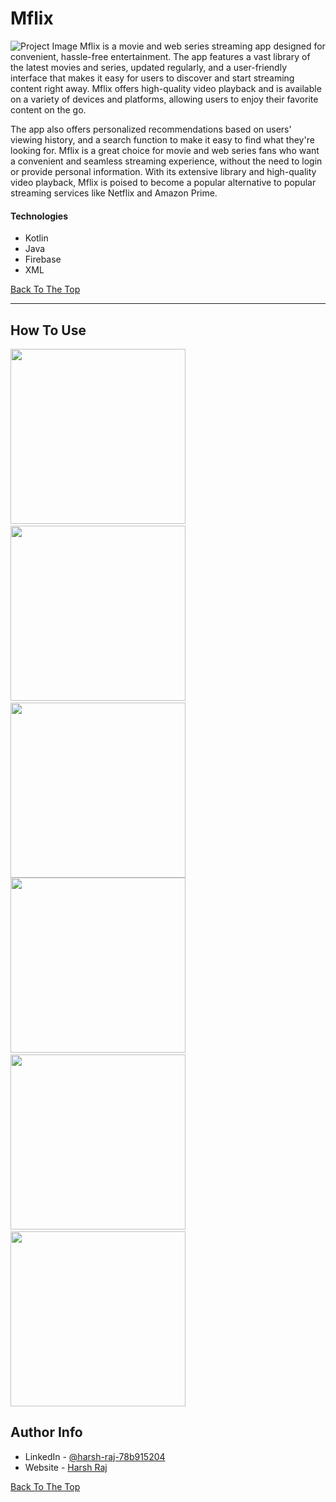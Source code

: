 # Mflix

![Project Image](https://github.com/harshsharma7102001/Mflix/blob/master/mflix%20poster.png)
Mflix is a movie and web series streaming app designed for convenient, hassle-free entertainment. The app features a vast library of the latest movies and series, updated regularly, and a user-friendly interface that makes it easy for users to discover and start streaming content right away. Mflix offers high-quality video playback and is available on a variety of devices and platforms, allowing users to enjoy their favorite content on the go. 

The app also offers personalized recommendations based on users' viewing history, and a search function to make it easy to find what they're looking for. Mflix is a great choice for movie and web series fans who want a convenient and seamless streaming experience, without the need to login or provide personal information. With its extensive library and high-quality video playback, Mflix is poised to become a popular alternative to popular streaming services like Netflix and Amazon Prime.

#### Technologies

- Kotlin
- Java
- Firebase
- XML

[Back To The Top](#read-me-template)

---

## How To Use
<img src="https://github.com/harshsharma7102001/Mflix/blob/master/Mflixone.jpg" width="280px"/> <img src="https://github.com/harshsharma7102001/Mflix/blob/master/Mflixtwo.jpg" width="280px"/>
 <img src="https://github.com/harshsharma7102001/Mflix/blob/master/Mflixthree.jpg" width="280px"/><img src="https://github.com/harshsharma7102001/Mflix/blob/master/Mflixfour.jpg" width="280px"/> <img src="https://github.com/harshsharma7102001/Mflix/blob/master/Mflixfive.jpg" width="280px"/>
 <img src="https://github.com/harshsharma7102001/Mflix/blob/master/Mflixsix.jpg" width="280px"/>

## Author Info

- LinkedIn - [@harsh-raj-78b915204](https://www.linkedin.com/in/harsh-raj-78b915204/)
- Website - [Harsh Raj](http://harshraj.online)

[Back To The Top](#read-me-template)
